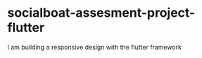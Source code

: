 # socialboat-assesment-project-flutter
I am building a responsive design with the flutter framework
